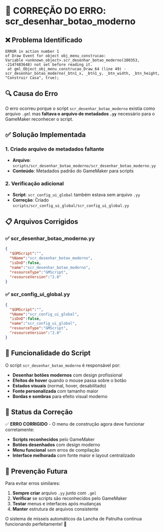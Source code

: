 # 🔧 CORREÇÃO DO ERRO: scr_desenhar_botao_moderno

## ❌ **Problema Identificado**

```
ERROR in action number 1
of Draw Event for object obj_menu_construcao:
Variable <unknown_object>.scr_desenhar_botao_moderno(100353, -2147483648) not set before reading it.
 at gml_Object_obj_menu_construcao_Draw_64 (line 49) -     scr_desenhar_botao_moderno(_btn1_x, _btn1_y, _btn_width, _btn_height, "Construir Casa", true);
```

## 🔍 **Causa do Erro**

O erro ocorreu porque o script `scr_desenhar_botao_moderno` existia como arquivo `.gml` mas **faltava o arquivo de metadados `.yy`** necessário para o GameMaker reconhecer o script.

## ✅ **Solução Implementada**

### **1. Criado arquivo de metadados faltante**
- **Arquivo**: `scripts/scr_desenhar_botao_moderno/scr_desenhar_botao_moderno.yy`
- **Conteúdo**: Metadados padrão do GameMaker para scripts

### **2. Verificação adicional**
- **Script**: `scr_config_ui_global` também estava sem arquivo `.yy`
- **Correção**: Criado `scripts/scr_config_ui_global/scr_config_ui_global.yy`

## 📋 **Arquivos Corrigidos**

### ✅ **scr_desenhar_botao_moderno.yy**
```json
{
  "$GMScript":"",
  "%Name":"scr_desenhar_botao_moderno",
  "isDnD":false,
  "name":"scr_desenhar_botao_moderno",
  "resourceType":"GMScript",
  "resourceVersion":"2.0"
}
```

### ✅ **scr_config_ui_global.yy**
```json
{
  "$GMScript":"",
  "%Name":"scr_config_ui_global",
  "isDnD":false,
  "name":"scr_config_ui_global",
  "resourceType":"GMScript",
  "resourceVersion":"2.0"
}
```

## 🎯 **Funcionalidade do Script**

O script `scr_desenhar_botao_moderno` é responsável por:

- **Desenhar botões modernos** com design profissional
- **Efeitos de hover** quando o mouse passa sobre o botão
- **Estados visuais** (normal, hover, desabilitado)
- **Fonte personalizada** com tamanho maior
- **Bordas e sombras** para efeito visual moderno

## 🚀 **Status da Correção**

✅ **ERRO CORRIGIDO** - O menu de construção agora deve funcionar corretamente:

- **Scripts reconhecidos** pelo GameMaker
- **Botões desenhados** com design moderno
- **Menu funcional** sem erros de compilação
- **Interface melhorada** com fonte maior e layout centralizado

## 🔧 **Prevenção Futura**

Para evitar erros similares:

1. **Sempre criar** arquivo `.yy` junto com `.gml`
2. **Verificar** se scripts são reconhecidos pelo GameMaker
3. **Testar** menus e interfaces após mudanças
4. **Manter** estrutura de arquivos consistente

O sistema de mísseis automáticos da Lancha de Patrulha continua funcionando perfeitamente! 🚀
